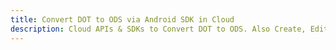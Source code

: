 ---title: Convert DOT to ODS via Android SDK in Clouddescription: Cloud APIs & SDKs to Convert DOT to ODS. Also Create, Edit & Render Microsoft Word & OpenOffice documents in the Cloud.---